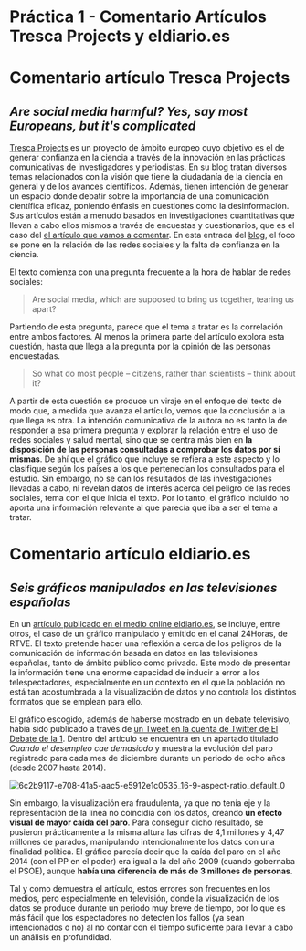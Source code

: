 # Práctica 1 - Comentario Artículos Tresca Projects y eldiario.es
# Comentario artículo Tresca Projects
## *Are social media harmful? Yes, say most Europeans, but it's complicated*

[Tresca Projects](https://trescaproject.eu/about/) es un proyecto de ámbito europeo cuyo objetivo es el de generar confianza en la ciencia a través de la innovación en las prácticas comunicativas de investigadores y periodistas. En su blog tratan diversos temas relacionados con la visión que tiene la ciudadanía de la ciencia en general y de los avances científicos. Además, tienen intención de generar un espacio donde debatir sobre la importancia de una comunicación científica eficaz, poniendo énfasis en cuestiones como la desinformación. Sus artículos están a menudo basados en investigaciones cuantitativas que llevan a cabo ellos mismos a través de encuestas y cuestionarios, que es el caso del [el artículo que vamos a comentar](https://trescaproject.eu/2021/10/07/are-social-media-harmful-yes-say-most-europeans-but-its-complicated/). En esta entrada del [blog](https://trescaproject.eu/blog/), el foco se pone en la relación de las redes sociales y la falta de confianza en la ciencia. 

El texto comienza con una pregunta frecuente a la hora de hablar de redes sociales:
> Are social media, which are supposed to bring us together, tearing us apart?

Partiendo de esta pregunta, parece que el tema a tratar es la correlación entre ambos factores. Al menos la primera parte del artículo explora esta cuestión, hasta que llega a la pregunta por la opinión de las personas encuestadas.

> So what do most people – citizens, rather than scientists – think about it?

A partir de esta cuestión se produce un viraje en el enfoque del texto de modo que, a medida que avanza el artículo, vemos que la conclusión a la que llega es otra. La intención comunicativa de la autora no es tanto la de responder a esa primera pregunta y explorar la relación entre el uso de redes sociales y salud mental, sino que se centra más bien en **la disposición de las personas consultadas a comprobar los datos por sí mismas**. De ahí que el gráfico que incluye se refiera a este aspecto y lo clasifique según los países a los que pertenecían los consultados para el estudio. Sin embargo, no se dan los resultados de las investigaciones llevadas a cabo, ni revelan datos de interés acerca del peligro de las redes sociales, tema con el que inicia el texto. Por lo tanto, el gráfico incluido no aporta una información relevante al que parecía que iba a ser el tema a tratar. 



# Comentario artículo eldiario.es
## *Seis gráficos manipulados en las televisiones españolas*

En un [artículo publicado en el medio online eldiario.es](https://www.eldiario.es/economia/graficos-manipulados-television_1_2554476.html), se incluye, entre otros, el caso de un gráfico manipulado y emitido en el canal 24Horas, de RTVE. El texto pretende hacer una reflexión a cerca de los peligros de la comunicación de información basada en datos en las televisiones españolas, tanto de ámbito público como privado. Este modo de presentar la información tiene una enorme capacidad de inducir a error a los telespectadores, especialmente en un contexto en el que la población no está tan acostumbrada a la visualización de datos y no controla los distintos formatos que se emplean para ello.

El gráfico escogido, además de haberse mostrado en un debate televisivo, había sido publicado a través de [un Tweet en la cuenta de Twitter de El Debate de la 1](https://twitter.com/debatedela1_tve/status/558058865842216961). Dentro del artículo se encuentra en un apartado titulado *Cuando el desempleo cae demasiado* y muestra la evolución del paro registrado para cada mes de diciembre durante un periodo de ocho años (desde 2007 hasta 2014). 

![6c2b9117-e708-41a5-aac5-e5912e1c0535_16-9-aspect-ratio_default_0](https://user-images.githubusercontent.com/99591485/156171550-b47b5eb9-d64a-4d63-8b0e-5571166b47ac.jpg)

Sin embargo, la visualización era fraudulenta, ya que no tenía eje y la representación de la línea no coincidía con los datos, creando **un efecto visual de mayor caída del paro**. Para conseguir dicho resultado, se pusieron prácticamente a la misma altura las cifras de 4,1 millones y 4,47 millones de parados, manipulando intencionalmente los datos con una finalidad política. El gráfico parecía decir que la caída del paro en el año 2014 (con el PP en el poder) era igual a la del año 2009 (cuando gobernaba el PSOE), aunque **había una diferencia de más de 3 millones de personas**. 

Tal y como demuestra el artículo, estos errores son frecuentes en los medios, pero especialmente en televisión, donde la visualización de los datos se produce durante un periodo muy breve de tiempo, por lo que es más fácil que los espectadores no detecten los fallos (ya sean intencionados o no) al no contar con el tiempo suficiente para llevar a cabo un análisis en profundidad.

